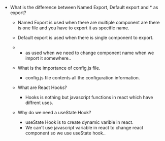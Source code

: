 - What is the difference between Named Export, Default export and * as export?
    - Named Export is used when there are multiple component are there is one file and you have to export it as specific name.
    - Default export is used when there is single component to export.
    - * as used when we need to change component name when we import it somewhere..

    - What is the importance of config.js file.
        - config.js file contents all the configuration information.

    - What are React Hooks?
        - Hooks is nothing but javascript functions in react which have diffrent uses.
    
    - Why do we need a useState Hook?
        - useState Hook is to create dynamic varible in react.
        - We can't use javascript variable in react to change react component so we use useState hook..